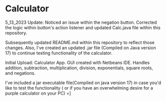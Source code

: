 # Calculator

5_13_2023 Update:
Noticed an issue within the negation button. Corrected the logic 
within button's action listener and updated Calc.java file within
this repository. 

Subsequently updated README.md within this repository
to reflect those changes. Also, I've created an updated .jar file
(Compiled on Java version 17) to continue testing functionality
of the calculator. 

Initial Upload: 
Calculator App. GUI created with Netbeans IDE. 
Handles addition, subtraction, multiplication, division, exponentials,
square roots, and negations. 

I've included a jar executable file(Compiled on java version 17) in 
case you'd like to test the functionality ( or if you have an overwhelming 
desire for a purple calculator on your PC) =] 
